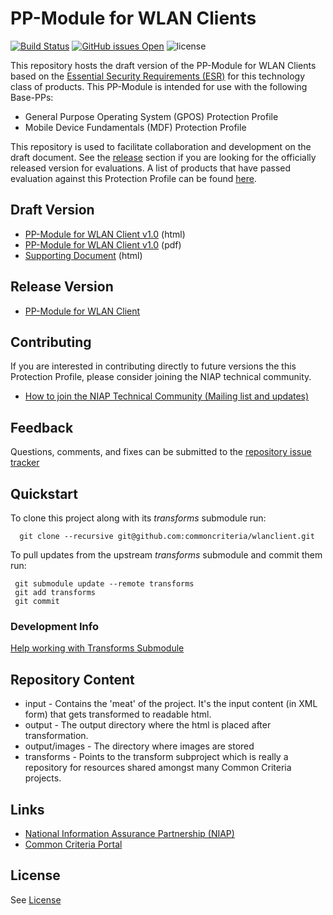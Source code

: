 PP-Module for WLAN Clients
===============
[![Build Status](https://travis-ci.com/commoncriteria/wlanclient.svg?branch=master)](https://travis-ci.com/commoncriteria/wlanclient)
[![GitHub issues Open](https://img.shields.io/github/issues/commoncriteria/wlanclient.svg?maxAge=2592000)](https://github.com/commoncriteria/wlanclient/issues) 
![license](https://img.shields.io/badge/license-Unlicensed-blue.svg)

This repository hosts the draft version of the PP-Module for WLAN Clients based on the 
[Essential Security Requirements (ESR)](https://commoncriteria.github.io/pp/QQQQ/QQQQ-esr.html) for this technology class of 
products. This PP-Module is intended for use with the following Base-PPs:

* General Purpose Operating System (GPOS) Protection Profile
* Mobile Device Fundamentals (MDF) Protection Profile

This repository is used to facilitate collaboration and development on the draft document. 
See the [release](#Release-Version) section if you are looking for the officially released version for evaluations. 
A list of products that have passed evaluation against this Protection Profile can be found [here](https://www.niap-ccevs.org/Profile/Info.cfm?PPID=386&id=386).

## Draft Version

* [PP-Module for WLAN Client v1.0](https://commoncriteria.github.io/pp/wlanclient/wlanclient-release.html) (html)
* [PP-Module for WLAN Client v1.0](https://commoncriteria.github.io/pp/wlanclient/wlanclient-release.pdf) (pdf)
* [Supporting Document](https://commoncriteria.github.io/pp/wlanclient/wlanclient-sd.html) (html)
## Release Version
* [PP-Module for WLAN Client](https://www.niap-ccevs.org/Profile/Info.cfm?PPID=386&id=386)

## Contributing

If you are interested in contributing directly to future versions the this Protection Profile, please consider joining the NIAP technical community.

* [How to join the NIAP Technical Community (Mailing list and updates)](https://www.niap-ccevs.org/NIAP_Evolution/tech_communities.cfm)

## Feedback

Questions, comments, and fixes can be submitted to the [repository issue tracker](https://github.com/commoncriteria/wlanclient/issues)

## Quickstart
To clone this project along with its _transforms_ submodule run:

````
  git clone --recursive git@github.com:commoncriteria/wlanclient.git
````
To pull updates from the upstream _transforms_ submodule and commit them run:
````
 git submodule update --remote transforms
 git add transforms
 git commit
````

### Development Info
[Help working with Transforms Submodule](https://github.com/commoncriteria/transforms/wiki/Working-with-Transforms-as-a-Submodule)

## Repository Content
* input - Contains the 'meat' of the project. It's the input content (in XML form) that gets transformed to readable html.
* output - The output directory where the html is placed after transformation.
* output/images - The directory where images are stored
* transforms - Points to the transform subproject which is really a repository for resources shared amongst many Common Criteria projects.

## Links 
* [National Information Assurance Partnership (NIAP)](https://www.niap-ccevs.org/)
* [Common Criteria Portal](https://www.commoncriteriaportal.org/)

## License
See [License](./LICENSE)
